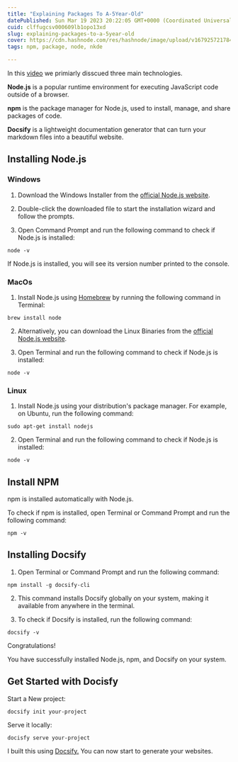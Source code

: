 ```yaml
---
title: "Explaining Packages To A-5Year-Old"
datePublished: Sun Mar 19 2023 20:22:05 GMT+0000 (Coordinated Universal Time)
cuid: clffugcsv000609lb1opo13xd
slug: explaining-packages-to-a-5year-old
cover: https://cdn.hashnode.com/res/hashnode/image/upload/v1679257217849/52e0051b-2513-45b4-b10d-04a670440774.png
tags: npm, package, node, nkde

---
```



In this [video](https://youtu.be/ZfuSs_g1jTs) we primiarly disscued three main technologies.

**Node.js** is a popular runtime environment for executing JavaScript code outside of a browser.  
  
**npm** is the package manager for Node.js, used to install, manage, and share packages of code.  
  
**Docsify** is a lightweight documentation generator that can turn your markdown files into a beautiful website.

## Installing Node.js

### Windows

1. Download the Windows Installer from the [official Node.js website](https://nodejs.org/en/download/).
    
2. Double-click the downloaded file to start the installation wizard and follow the prompts.
    
3. Open Command Prompt and run the following command to check if Node.js is installed:

```
node -v
```

If Node.js is installed, you will see its version number printed to the console.


### MacOs

1. Install Node.js using [Homebrew](https://brew.sh/) by running the following command in Terminal:
```
brew install node
```

2. Alternatively, you can download the Linux Binaries from the [official Node.js website](https://nodejs.org/en/download/).

3. Open Terminal and run the following command to check if Node.js is installed:

```
node -v
```


### Linux

1. Install Node.js using your distribution's package manager. For example, on Ubuntu, run the following command:

```
sudo apt-get install nodejs
```

2. Open Terminal and run the following command to check if Node.js is installed:

```
node -v
```

## Install NPM

npm is installed automatically with Node.js. 

To check if npm is installed, open Terminal or Command Prompt and run the following command:

```
npm -v
```

## Installing Docsify


1. Open Terminal or Command Prompt and run the following command:

```
npm install -g docsify-cli
```

2. This command installs Docsify globally on your system, making it available from anywhere in the terminal.

3. To check if Docsify is installed, run the following command:

```
docsify -v
```

Congratulations! 

You have successfully installed Node.js, npm, and Docsify on your system. 

## Get Started with Docisfy


Start a New project:

```
docsify init your-project
```

Serve it locally:

```
docisfy serve your-project
```

I built this using [Docsify.](https://istic.computer-engineering.tech/#/)
You can now start to generate your websites.











